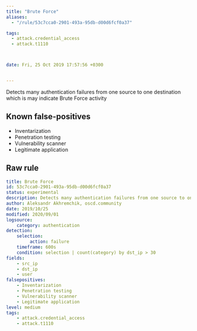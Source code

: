 ```yaml
---
title: "Brute Force"
aliases:
  - "/rule/53c7cca0-2901-493a-95db-d00d6fcf0a37"

tags:
  - attack.credential_access
  - attack.t1110



date: Fri, 25 Oct 2019 17:57:56 +0300


---
```


Detects many authentication failures from one source to one destination which is may indicate Brute Force activity

<!--more-->


## Known false-positives

* Inventarization
* Penetration testing
* Vulnerability scanner
* Legitimate application




## Raw rule
```yaml
title: Brute Force
id: 53c7cca0-2901-493a-95db-d00d6fcf0a37
status: experimental
description: Detects many authentication failures from one source to one destination which is may indicate Brute Force activity
author: Aleksandr Akhremchik, oscd.community
date: 2019/10/25
modified: 2020/09/01
logsource:
    category: authentication
detection:
    selection:
         action: failure
    timeframe: 600s
    condition: selection | count(category) by dst_ip > 30
fields:
    - src_ip
    - dst_ip
    - user
falsepositives:
    - Inventarization
    - Penetration testing
    - Vulnerability scanner
    - Legitimate application
level: medium
tags:
    - attack.credential_access
    - attack.t1110
```
